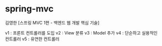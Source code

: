 # spring-mvc
김영한 [스프링 MVC 1편 - 백엔드 웹 개발 핵심 기술]

v1 : 프론트 컨트롤러를 도입
v2 : View 분류
v3 : Model 추가
v4 : 단순하고 실용적인 컨트롤러
v5 : 유연한 컨트롤러
